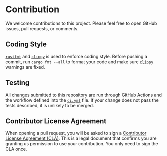 # Contribution

We welcome contributions to this project. Please feel free to open GitHub issues, pull requests, or comments.

## Coding Style

[`rustfmt`] and [`clippy`] is used to enforce coding style. Before pushing a commit, run `cargo fmt --all` to format your code and make sure [`clippy`] warnings are fixed.

[`rustfmt`]: https://github.com/rust-lang/rustfmt
[`clippy`]: https://github.com/rust-lang/clippy

## Testing

All changes submitted to this repository are run through GitHub Actions and the workflow defined into the [`ci.yml`] file. If your change does not pass the tests described, it is unlikely to be merged.

[`ci.yml`]: https://github.com/notgull/piet-hardware/blob/main/.github/workflows/ci.yml

## Contributor License Agreement

When opening a pull request, you will be asked to sign a [Contributor License Agreement (CLA)](https://cla-assistant.io/notgull/instant-display). This is a legal document that confirms you are granting us permission to use your contribution. You only need to sign the CLA once.
